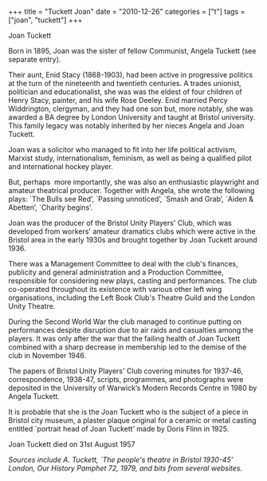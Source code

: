 +++
title = "Tuckett Joan"
date = "2010-12-26"
categories = ["t"]
tags = ["joan", "tuckett"]
+++

Joan Tuckett

Born in 1895, Joan was the sister of fellow Communist, Angela Tuckett (see separate entry).  

Their aunt, Enid Stacy (1868-1903), had been active in progressive politics at the turn of the nineteenth and twentieth centuries. A trades unionist, politician and educationalist, she was was the eldest of four children of Henry Stacy, painter, and his wife Rose Deeley. Enid married Percy Widdrington, clergyman, and they had one son but, more notably, she was awarded a BA degree by London University and taught at Bristol university. This family legacy was notably inherited by her nieces Angela and Joan Tuckett.

Joan was a solicitor who managed to fit into her life political activism, Marxist study, internationalism, feminism, as well as being a qualified pilot and international hockey player.  

But, perhaps  more importantly, she was also an enthusiastic playwright and amateur theatrical producer. Together with Angela, she wrote the following plays: \`The Bulls see Red’, \`Passing unnoticed’, \`Smash and Grab’, \`Aiden & Abetten’, \`Charity begins’.

Joan was the producer of the Bristol Unity Players' Club, which was developed from workers' amateur dramatics clubs which were active in the Bristol area in the early 1930s and brought together by Joan Tuckett around 1936.

There was a Management Committee to deal with the club's finances, publicity and general administration and a Production Committee, responsible for considering new plays, casting and performances. The club co-operated throughout its existence with various other left wing organisations, including the Left Book Club's Theatre Guild and the London Unity Theatre.

During the Second World War the club managed to continue putting on performances despite disruption due to air raids and casualties among the players. It was only after the war that the failing health of Joan Tuckett combined with a sharp decrease in membership led to the demise of the club in November 1946.

The papers of Bristol Unity Players' Club covering minutes for 1937-46, correspondence, 1938-47, scripts, programmes, and photographs were deposited in the University of Warwick’s Modern Records Centre in 1980 by Angela Tuckett.

It is probable that she is the Joan Tuckett who is the subject of a piece in Bristol city museum, a plaster plaque original for a ceramic or metal casting entitled \`portrait head of Joan Tuckett’ made by Doris Flinn in 1925.

Joan Tuckett died on 31st August 1957

_Sources include A. Tuckett, \`The people's theatre in Bristol 1930-45’ London, Our History Pamphet 72, 1979, and bits from several websites._
